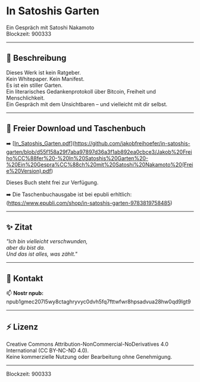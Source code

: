 # In Satoshis Garten

Ein Gespräch mit Satoshi Nakamoto  
Blockzeit: 900333

--- 

## 🌿 Beschreibung

Dieses Werk ist kein Ratgeber.  
Kein Whitepaper. Kein Manifest.  
Es ist ein stiller Garten.  
Ein literarisches Gedankenprotokoll über Bitcoin, Freiheit und Menschlichkeit.  
Ein Gespräch mit dem Unsichtbaren – und vielleicht mit dir selbst.

---

## 📄 Freier Download und Taschenbuch

➡️ [[In_Satoshis_Garten.pdf](./In_Satoshis_Garten.pdf)](https://github.com/jakobfreihoefer/in-satoshis-garten/blob/d55f158a29f7aba97897d36a3f1ab892ea0cbce3/Jakob%20Freiho%CC%88fer%20-%20In%20Satoshis%20Garten%20-%20Ein%20Gespra%CC%88ch%20mit%20Satoshi%20Nakamoto%20(Freie%20Version).pdf)

Dieses Buch steht frei zur Verfügung. 

➡️ Die Taschenbuchausgabe ist bei epubli erhltlich: (https://www.epubli.com/shop/in-satoshis-garten-9783819758485)

---

## ✨ Zitat

*"Ich bin vielleicht verschwunden,  
aber du bist da.  
Und das ist alles, was zählt."*

---

## 🔗 Kontakt

📫 **Nostr npub:**  
npub1gmec207l5wy8ctaghryvyc0dvh5fq7fttwfwr8hpsadvua28hw0qd9lgt9

---

## ⚡ Lizenz

Creative Commons Attribution-NonCommercial-NoDerivatives 4.0 International (CC BY-NC-ND 4.0).  
Keine kommerzielle Nutzung oder Bearbeitung ohne Genehmigung.

---

Blockzeit: 900333
